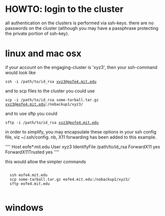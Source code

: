 HOWTO: login to the cluster
===========================

all authentication on the clusters is performed via ssh-keys. 
there are no passwords on the cluster (although you may have
a passphrase protecting the private portion of ssh-key). 


# linux and mac osx

if your account on the engaging-cluster is 'xyz3', 
then your ssh-command would look like 

  <code>ssh -i /path/to/id_rsa xyz3@eofe4.mit.edu</code>

and to scp files to the cluster you could use

  <code>scp -i /path/to/id_rsa some-tarball.tar.gz xyz3@eofe4.mit.edu:/nobackup1/xyz3/</code>

and to use sftp you could

  <code>sftp -i  /path/to/id_rsa xyz3@eofe4.mit.edu</code>


in order to simplify, you may encapsulate these options 
in your ssh config file, viz ~/.ssh/config. nb, X11 forwarding
has been added to this example. 

''''
Host eofe*.mit.edu
  User xyz3
  IdentifyFile /path/to/id_rsa
  ForwardX11 yes
  ForwardX11Trusted yes
''''

this would allow the simpler commands

  <code>
  ssh eofe4.mit.edu
  scp some-tarball.tar.gz eofe4.mit.edu:/nobackup1/xyz3/
  sftp eofe4.mit.edu
  </code>

# windows

